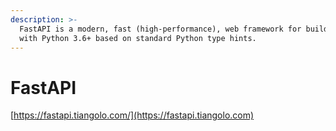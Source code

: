 ```yaml
---
description: >-
  FastAPI is a modern, fast (high-performance), web framework for building APIs
  with Python 3.6+ based on standard Python type hints.
---
```


# FastAPI

[https://fastapi.tiangolo.com/](https://fastapi.tiangolo.com)
